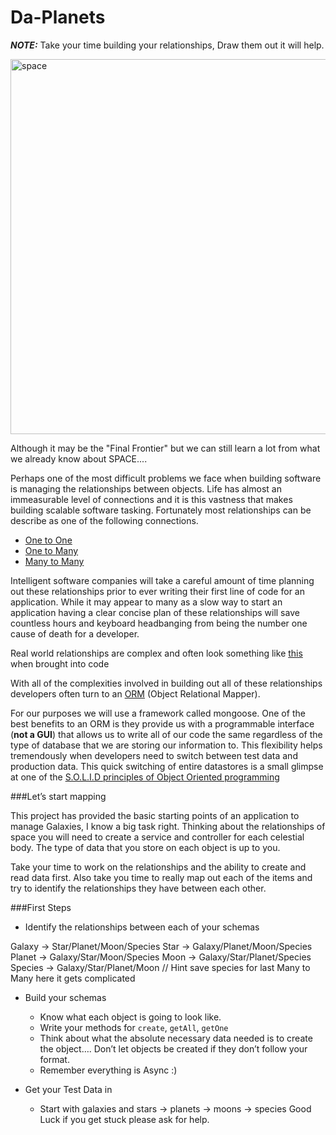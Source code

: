 Da-Planets
==========

***NOTE:*** Take your time building your relationships, Draw them out it will help. 

<img src="http://i.imgur.com/cH6Jk.jpg" alt="space" width="600">

Although it may be the "Final Frontier" but we can still learn a lot from what we already know about SPACE....

Perhaps one of the most difficult problems we face when building software is managing the relationships between objects. Life has almost an immeasurable level of connections and it is this vastness that makes building scalable software tasking. Fortunately most relationships can be describe as one of the following connections. 

- <a href=”https://en.wikipedia.org/wiki/One-to-one_(data_model)” target=”_blank”>One to One</a>
- <a href=”https://en.wikipedia.org/wiki/One-to-many_(data_model)” target=”_blank”>One to Many</a>
- <a href=”https://en.wikipedia.org/wiki/Many-to-many_(data_model)” target=”_blank”>Many to Many</a>

Intelligent software companies will take a careful amount of time planning out these relationships prior to ever writing their first line of code for an application. While it may appear to many as a slow way to start an application having a clear concise plan of these relationships will save countless hours and keyboard headbanging from being the number one cause of death for a developer. 

Real world relationships are complex and often look something like <a href=”http://boycottnovell.com/wp-content/uploads/2010/02/software-map-with-arrows.png” target="_blank">this</a> when brought into code

With all of the complexities involved in building out all of these relationships developers often turn to an [ORM](”https://en.wikipedia.org/wiki/Object-relational_mapping”) (Object Relational Mapper).

For our purposes we will use a framework called mongoose. One of the best benefits to an ORM is they provide us with a programmable interface (**not a GUI**) that allows us to write all of our code the same regardless of the type of database that we are storing our information to. This flexibility helps tremendously when developers need to switch between test data and production data.  This quick switching of entire datastores is a small glimpse at one of the [S.O.L.I.D principles of Object Oriented programming](”https://scotch.io/bar-talk/s-o-l-i-d-the-first-five-principles-of-object-oriented-design#dependency-inversion-principle”)

###Let’s start mapping

This project has provided the basic starting points of an application to manage Galaxies, I know a big task right. Thinking about the relationships of space you will need to create a service and controller for each celestial body. The type of data that you store on each object is up to you.

Take your time to work on the relationships and the ability to create and read data first. Also take you time to really map out each of the items and try to identify the relationships they have between each other.



###First Steps

- Identify the relationships between each of your schemas

Galaxy -> Star/Planet/Moon/Species
Star -> Galaxy/Planet/Moon/Species
Planet -> Galaxy/Star/Moon/Species
Moon -> Galaxy/Star/Planet/Species
Species -> Galaxy/Star/Planet/Moon // Hint save species for last Many to Many here it gets complicated

- Build your schemas
	- Know what each object is going to look like.
	- Write your methods for `create`, `getAll`, `getOne`
	- Think about what the absolute necessary data needed is to create the object…. Don’t let objects be created if they don’t follow your format. 
	- Remember everything is Async :)

- Get your Test Data in
	- Start with galaxies and stars -> planets -> moons -> species
Good Luck if you get stuck please ask for help.
